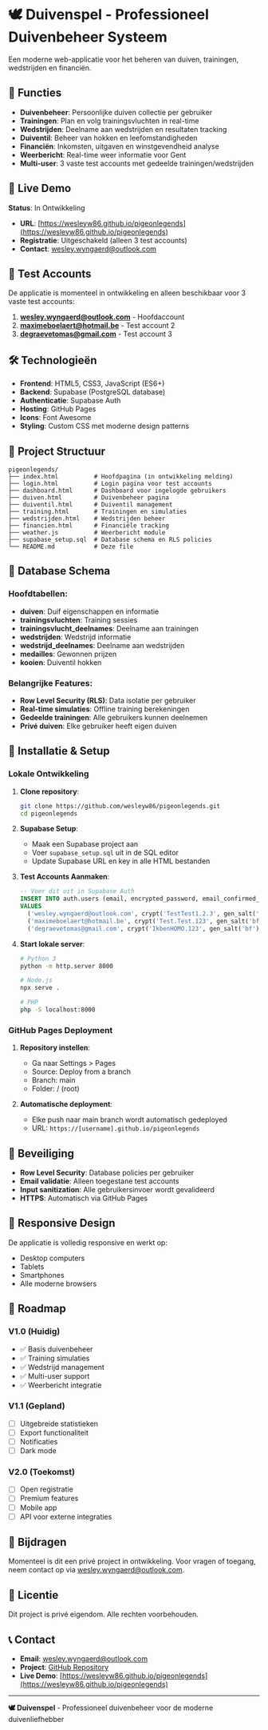 # 🕊️ Duivenspel - Professioneel Duivenbeheer Systeem

Een moderne web-applicatie voor het beheren van duiven, trainingen, wedstrijden en financiën.

## 🌟 Functies

- **Duivenbeheer**: Persoonlijke duiven collectie per gebruiker
- **Trainingen**: Plan en volg trainingsvluchten in real-time
- **Wedstrijden**: Deelname aan wedstrijden en resultaten tracking
- **Duiventil**: Beheer van hokken en leefomstandigheden
- **Financiën**: Inkomsten, uitgaven en winstgevendheid analyse
- **Weerbericht**: Real-time weer informatie voor Gent
- **Multi-user**: 3 vaste test accounts met gedeelde trainingen/wedstrijden

## 🚀 Live Demo

**Status**: In Ontwikkeling
- **URL**: [https://wesleyw86.github.io/pigeonlegends](https://wesleyw86.github.io/pigeonlegends)
- **Registratie**: Uitgeschakeld (alleen 3 test accounts)
- **Contact**: wesley.wyngaerd@outlook.com

## 👥 Test Accounts

De applicatie is momenteel in ontwikkeling en alleen beschikbaar voor 3 vaste test accounts:

1. **wesley.wyngaerd@outlook.com** - Hoofdaccount
2. **maximeboelaert@hotmail.be** - Test account 2
3. **degraevetomas@gmail.com** - Test account 3

## 🛠️ Technologieën

- **Frontend**: HTML5, CSS3, JavaScript (ES6+)
- **Backend**: Supabase (PostgreSQL database)
- **Authenticatie**: Supabase Auth
- **Hosting**: GitHub Pages
- **Icons**: Font Awesome
- **Styling**: Custom CSS met moderne design patterns

## 📁 Project Structuur

 ```
 pigeonlegends/
├── index.html          # Hoofdpagina (in ontwikkeling melding)
├── login.html          # Login pagina voor test accounts
├── dashboard.html      # Dashboard voor ingelogde gebruikers
├── duiven.html         # Duivenbeheer pagina
├── duiventil.html      # Duiventil management
├── training.html       # Trainingen en simulaties
├── wedstrijden.html    # Wedstrijden beheer
├── financien.html      # Financiële tracking
├── weather.js          # Weerbericht module
├── supabase_setup.sql  # Database schema en RLS policies
└── README.md           # Deze file
```

## 🔧 Database Schema

### Hoofdtabellen:
- **duiven**: Duif eigenschappen en informatie
- **trainingsvluchten**: Training sessies
- **trainingsvlucht_deelnames**: Deelname aan trainingen
- **wedstrijden**: Wedstrijd informatie
- **wedstrijd_deelnames**: Deelname aan wedstrijden
- **medailles**: Gewonnen prijzen
- **kooien**: Duiventil hokken

### Belangrijke Features:
- **Row Level Security (RLS)**: Data isolatie per gebruiker
- **Real-time simulaties**: Offline training berekeningen
- **Gedeelde trainingen**: Alle gebruikers kunnen deelnemen
- **Privé duiven**: Elke gebruiker heeft eigen duiven

## 🚀 Installatie & Setup

### Lokale Ontwikkeling

1. **Clone repository**:
   ```bash
   git clone https://github.com/wesleyw86/pigeonlegends.git
   cd pigeonlegends
   ```

2. **Supabase Setup**:
   - Maak een Supabase project aan
   - Voer `supabase_setup.sql` uit in de SQL editor
   - Update Supabase URL en key in alle HTML bestanden

3. **Test Accounts Aanmaken**:
   ```sql
   -- Voer dit uit in Supabase Auth
   INSERT INTO auth.users (email, encrypted_password, email_confirmed_at)
   VALUES 
     ('wesley.wyngaerd@outlook.com', crypt('TestTest1.2.3', gen_salt('bf')), now()),
     ('maximeboelaert@hotmail.be', crypt('Test.Test.123', gen_salt('bf')), now()),
     ('degraevetomas@gmail.com', crypt('IkbenHOMO.123', gen_salt('bf')), now());
   ```

4. **Start lokale server**:
   ```bash
   # Python 3
   python -m http.server 8000
   
   # Node.js
   npx serve .
   
   # PHP
   php -S localhost:8000
   ```

### GitHub Pages Deployment

1. **Repository instellen**:
   - Ga naar Settings > Pages
   - Source: Deploy from a branch
   - Branch: main
   - Folder: / (root)

2. **Automatische deployment**:
   - Elke push naar main branch wordt automatisch gedeployed
   - URL: `https://[username].github.io/pigeonlegends`

## 🔐 Beveiliging

- **Row Level Security**: Database policies per gebruiker
- **Email validatie**: Alleen toegestane test accounts
- **Input sanitization**: Alle gebruikersinvoer wordt gevalideerd
- **HTTPS**: Automatisch via GitHub Pages

## 📱 Responsive Design

De applicatie is volledig responsive en werkt op:
- Desktop computers
- Tablets
- Smartphones
- Alle moderne browsers

## 🎯 Roadmap

### V1.0 (Huidig)
- ✅ Basis duivenbeheer
- ✅ Training simulaties
- ✅ Wedstrijd management
- ✅ Multi-user support
- ✅ Weerbericht integratie

### V1.1 (Gepland)
- [ ] Uitgebreide statistieken
- [ ] Export functionaliteit
- [ ] Notificaties
- [ ] Dark mode

### V2.0 (Toekomst)
- [ ] Open registratie
- [ ] Premium features
- [ ] Mobile app
- [ ] API voor externe integraties

## 🤝 Bijdragen

Momenteel is dit een privé project in ontwikkeling. Voor vragen of toegang, neem contact op via wesley.wyngaerd@outlook.com.

## 📄 Licentie

Dit project is privé eigendom. Alle rechten voorbehouden.

## 📞 Contact

- **Email**: wesley.wyngaerd@outlook.com
- **Project**: [GitHub Repository](https://github.com/wesleyw86/pigeonlegends)
- **Live Demo**: [https://wesleyw86.github.io/pigeonlegends](https://wesleyw86.github.io/pigeonlegends)

---

**🕊️ Duivenspel** - Professioneel duivenbeheer voor de moderne duivenliefhebber 